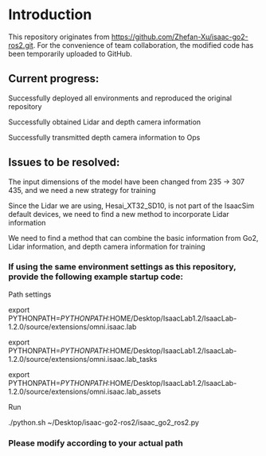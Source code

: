 # Introduction
This repository originates from https://github.com/Zhefan-Xu/isaac-go2-ros2.git. For the convenience of team collaboration, the modified code has been temporarily uploaded to GitHub.

## Current progress:
Successfully deployed all environments and reproduced the original repository

Successfully obtained Lidar and depth camera information

Successfully transmitted depth camera information to Ops

## Issues to be resolved:
The input dimensions of the model have been changed from 235 → 307 435, and we need a new strategy for training

Since the Lidar we are using, Hesai_XT32_SD10, is not part of the IsaacSim default devices, we need to find a new method to incorporate Lidar information

We need to find a method that can combine the basic information from Go2, Lidar information, and depth camera information for training

### If using the same environment settings as this repository, provide the following example startup code:

Path settings

export PYTHONPATH=$PYTHONPATH:$HOME/Desktop/IsaacLab1.2/IsaacLab-1.2.0/source/extensions/omni.isaac.lab

export PYTHONPATH=$PYTHONPATH:$HOME/Desktop/IsaacLab1.2/IsaacLab-1.2.0/source/extensions/omni.isaac.lab_tasks

export PYTHONPATH=$PYTHONPATH:$HOME/Desktop/IsaacLab1.2/IsaacLab-1.2.0/source/extensions/omni.isaac.lab_assets

Run

./python.sh ~/Desktop/isaac-go2-ros2/isaac_go2_ros2.py

### Please modify according to your actual path
